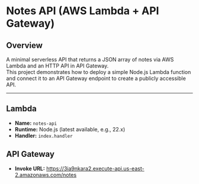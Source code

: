 # Notes API (AWS Lambda + API Gateway)

## Overview
A minimal serverless API that returns a JSON array of notes via AWS Lambda and an HTTP API in API Gateway.  
This project demonstrates how to deploy a simple Node.js Lambda function and connect it to an API Gateway endpoint to create a publicly accessible API.

---

## Lambda

- **Name:** `notes-api`
- **Runtime:** Node.js (latest available, e.g., 22.x)
- **Handler:** `index.handler`

## API Gateway
- **Invoke URL:** https://3ia9nkara2.execute-api.us-east-2.amazonaws.com/notes


